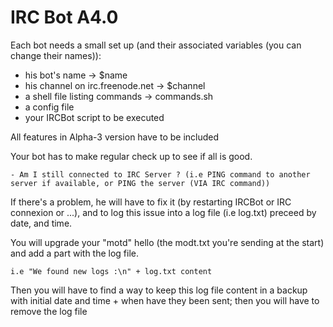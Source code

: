 # IRC Bot A4.0

Each bot needs a small set up (and their associated variables (you can change their names)):

- his bot's name -> $name
- his channel on irc.freenode.net -> $channel
- a shell file listing commands -> commands.sh
- a config file
- your IRCBot script to be executed

All features in Alpha-3 version have to be included

Your bot has to make regular check up to see if all is good.

	- Am I still connected to IRC Server ? (i.e PING command to another server if available, or PING the server (VIA IRC command))

If there's a problem, he will have to fix it (by restarting IRCBot or IRC connexion or ...), and to log this issue into a log file (i.e log.txt) preceed by date, and time.

You will upgrade your "motd" hello (the modt.txt you're sending at the start) and add a part with the log file.

	i.e "We found new logs :\n" + log.txt content

Then you will have to find a way to keep this log file content in a backup with initial date and time + when have they been sent; then you will have to remove the log file